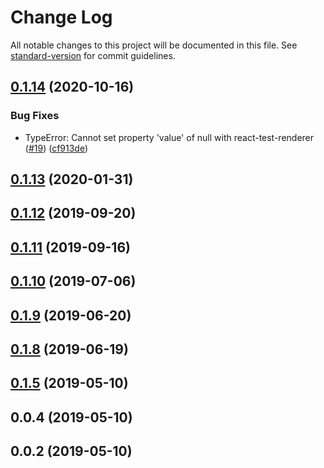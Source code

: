 # Change Log

All notable changes to this project will be documented in this file. See [standard-version](https://github.com/conventional-changelog/standard-version) for commit guidelines.

<a name="0.1.14"></a>
## [0.1.14](https://github.com/antoniopresto/antd-mask-input/compare/v0.1.13...v0.1.14) (2020-10-16)


### Bug Fixes

* TypeError: Cannot set property 'value' of null with react-test-renderer ([#19](https://github.com/antoniopresto/antd-mask-input/issues/19)) ([cf913de](https://github.com/antoniopresto/antd-mask-input/commit/cf913de))



<a name="0.1.13"></a>
## [0.1.13](https://github.com/antoniopresto/antd-mask-input/compare/v0.1.12...v0.1.13) (2020-01-31)



<a name="0.1.12"></a>
## [0.1.12](https://github.com/antoniopresto/antd-mask-input/compare/v0.1.11...v0.1.12) (2019-09-20)



<a name="0.1.11"></a>
## [0.1.11](https://github.com/antoniopresto/antd-mask-input/compare/v0.1.10...v0.1.11) (2019-09-16)



<a name="0.1.10"></a>
## [0.1.10](https://github.com/antoniopresto/antd-mask-input/compare/v0.1.8...v0.1.10) (2019-07-06)



<a name="0.1.9"></a>
## [0.1.9](https://github.com/antoniopresto/antd-mask-input/compare/v0.1.8...v0.1.9) (2019-06-20)



<a name="0.1.8"></a>
## [0.1.8](https://github.com/antoniopresto/antd-mask-input/compare/v0.1.5...v0.1.8) (2019-06-19)



<a name="0.1.5"></a>
## [0.1.5](https://github.com/antoniopresto/antd-masked-input/compare/v0.0.4...v0.1.5) (2019-05-10)



<a name="0.0.4"></a>
## 0.0.4 (2019-05-10)



<a name="0.0.2"></a>
## 0.0.2 (2019-05-10)

